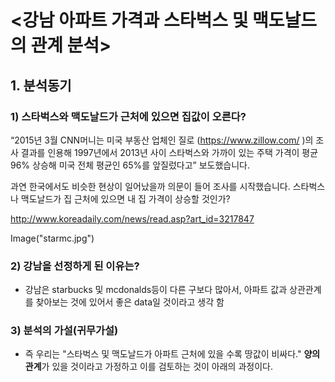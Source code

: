 
# <강남 아파트 가격과 스타벅스 및 맥도날드의 관계 분석> 

## 1. 분석동기 
### 1) 스타벅스와 맥도날드가 근처에 있으면 집값이 오른다? 

“2015년 3월 CNN머니는  미국 부동산 업체인 질로 (https://www.zillow.com/ )의 조사 결과를 인용해 1997년에서 2013년 사이 스타벅스와 가까이 있는 주택 가격이 평균 96% 상승해 미국 전체 평균인 65%를 앞질렀다고” 보도했습니다. 

 과연 한국에서도 비슷한 현상이 일어났을까 의문이 들어 조사를 시작했습니다.  스타벅스나 맥도날드가 집 근처에 있으면 내 집 가격이 상승할 것인가? 
 
http://www.koreadaily.com/news/read.asp?art_id=3217847

Image("starmc.jpg")

 

 ### 2) 강남을 선정하게 된 이유는?
- 강남은 starbucks 및 mcdonalds등이 다른 구보다 많아서,  아파트 값과 상관관계를 찾아보는 것에 있어서 좋은 data일 것이라고 생각 함 

### 3) 분석의 가설(귀무가설)
 -  즉 우리는 "스타벅스 및 맥도날드가 아파트 근처에 있을 수록 땅값이 비싸다."   **양의 관계**가 있을 것이라고 가정하고 이를 검토하는 것이 아래의 과정이다.
